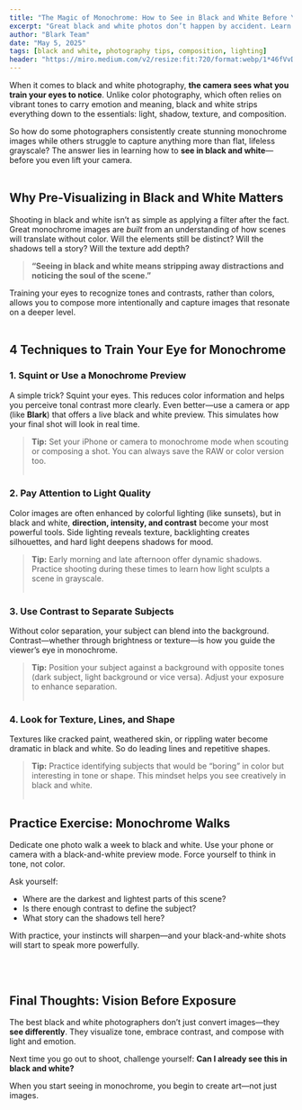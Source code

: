 ```yaml
---
title: "The Magic of Monochrome: How to See in Black and White Before You Shoot"
excerpt: "Great black and white photos don’t happen by accident. Learn how to train your eyes to see light, shape, and contrast in monochrome before you even press the shutter."
author: "Blark Team"
date: "May 5, 2025"
tags: [black and white, photography tips, composition, lighting]
header: "https://miro.medium.com/v2/resize:fit:720/format:webp/1*46fVvDTBDBSH1ZNnoMIlNQ.jpeg"
---
```


When it comes to black and white photography, **the camera sees what you train your eyes to notice**. Unlike color photography, which often relies on vibrant tones to carry emotion and meaning, black and white strips everything down to the essentials: light, shadow, texture, and composition.

So how do some photographers consistently create stunning monochrome images while others struggle to capture anything more than flat, lifeless grayscale? The answer lies in learning how to **see in black and white**—before you even lift your camera.
<br/><br/>

## Why Pre-Visualizing in Black and White Matters

Shooting in black and white isn’t as simple as applying a filter after the fact. Great monochrome images are *built* from an understanding of how scenes will translate without color. Will the elements still be distinct? Will the shadows tell a story? Will the texture add depth?


> **“Seeing in black and white means stripping away distractions and noticing the soul of the scene.”**

Training your eyes to recognize tones and contrasts, rather than colors, allows you to compose more intentionally and capture images that resonate on a deeper level.
<br/><br/>
## 4 Techniques to Train Your Eye for Monochrome

### 1. **Squint or Use a Monochrome Preview**
A simple trick? Squint your eyes. This reduces color information and helps you perceive tonal contrast more clearly. Even better—use a camera or app (like **Blark**) that offers a live black and white preview. This simulates how your final shot will look in real time.

> **Tip:** Set your iPhone or camera to monochrome mode when scouting or composing a shot. You can always save the RAW or color version too.
<br/><br/>
### 2. **Pay Attention to Light Quality**
Color images are often enhanced by colorful lighting (like sunsets), but in black and white, **direction, intensity, and contrast** become your most powerful tools. Side lighting reveals texture, backlighting creates silhouettes, and hard light deepens shadows for mood.

> **Tip:** Early morning and late afternoon offer dynamic shadows. Practice shooting during these times to learn how light sculpts a scene in grayscale.
<br/><br/>
### 3. **Use Contrast to Separate Subjects**
Without color separation, your subject can blend into the background. Contrast—whether through brightness or texture—is how you guide the viewer’s eye in monochrome.

> **Tip:** Position your subject against a background with opposite tones (dark subject, light background or vice versa). Adjust your exposure to enhance separation.
<br/><br/>
### 4. **Look for Texture, Lines, and Shape**
Textures like cracked paint, weathered skin, or rippling water become dramatic in black and white. So do leading lines and repetitive shapes.

> **Tip:** Practice identifying subjects that would be “boring” in color but interesting in tone or shape. This mindset helps you see creatively in black and white.
<br/><br/>
## Practice Exercise: Monochrome Walks

Dedicate one photo walk a week to black and white. Use your phone or camera with a black-and-white preview mode. Force yourself to think in tone, not color.

Ask yourself:
- Where are the darkest and lightest parts of this scene?
- Is there enough contrast to define the subject?
- What story can the shadows tell here?

With practice, your instincts will sharpen—and your black-and-white shots will start to speak more powerfully.

<br/><br/>
## Final Thoughts: Vision Before Exposure

The best black and white photographers don’t just convert images—they **see differently**. They visualize tone, embrace contrast, and compose with light and emotion.

Next time you go out to shoot, challenge yourself: **Can I already see this in black and white?**

When you start seeing in monochrome, you begin to create art—not just images.
